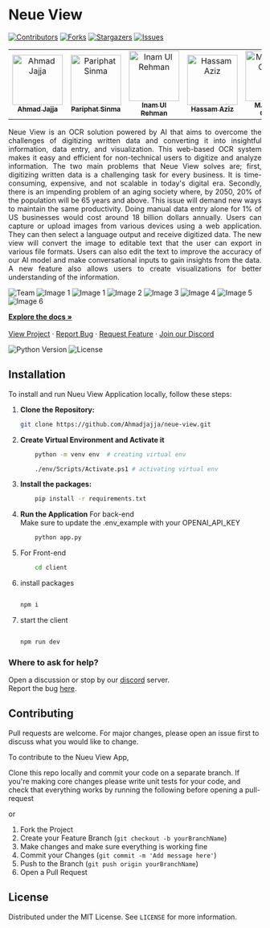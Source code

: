 # Neue View

[![Contributors][contributors-shield]][contributors-url]
[![Forks][forks-shield]][forks-url]
[![Stargazers][stars-shield]][stars-url]
[![Issues][issues-shield]][issues-url]
<table>
    <tbody>
        <tr>
            <td align="center">
                <a href="https://github.com/Ahmadjajja">
                    <img src="https://avatars.githubusercontent.com/u/86593662?v=4" width="100px;" alt="Ahmad Jajja"/>
                    <br />
                    <sub><b>Ahmad Jajja</b></sub>
                </a> 
            </td>
            <td align="center">
                <a href="https://www.linkedin.com/in/pariphat-sinma/">
                    <img src="https://media.licdn.com/dms/image/D5603AQGXrNIgaMfevg/profile-displayphoto-shrink_800_800/0/1706634185940?e=1714003200&v=beta&t=zxuF6Pm854y-c8ZSMPw14XDxIenoN8oby1-ODYBx1-U" width="100px;" alt="Pariphat Sinma"/>
                    <br />
                    <sub><b>Pariphat Sinma</b></sub>
                </a> 
            </td>
            <td align="center">
          <a href="https://github.com/inamprograms">
                    <img src="https://avatars.githubusercontent.com/u/113470083?v=4" width="100px;" alt="Inam Ul Rehman"/>
                    <br />
                    <sub><b>Inam Ul Rehman</b></sub>
                </a> 
            </td>
          <td align="center">
                <a href="https://github.com/Hassamaziz">
                    <img src="https://avatars.githubusercontent.com/u/118983911?v=4" width="100px;" alt="Hassam Aziz"/>
                    <br />
                    <sub><b>Hassam Aziz</b></sub>
                </a> 
            </td>
          <td align="center">
                <a href="https://github.com/hassangulzar1">
                    <img src="https://avatars.githubusercontent.com/u/122821437?v=4" width="100px;" alt="M.Hassan Gulzar"/>
                    <br />
                    <sub><b>M.Hassan Gulzar</b></sub>
                </a> 
            </td>
          <td align="center">
                <a href="https://www.linkedin.com/in/faraz-shoaib-55368a19a/">
                    <img src="https://media.licdn.com/dms/image/D4D03AQG1YwVWmMkliA/profile-displayphoto-shrink_800_800/0/1692440912773?e=1714003200&v=beta&t=xESCKOMkZFfGRQa1_MZgItNYk7BTpmURdxx3TNDn7SQ" width="100px;" alt="Faraz Shoaib "/>
                    <br />
                    <sub><b>Faraz Shoaib </b></sub>
                </a> 
            </td>
        </tr> 
</tbody>
<table>

<p align="center">
  <p align="justify">
    Neue View is an OCR solution powered by AI that aims to overcome the challenges of digitizing written data and converting it into insightful information, data entry, and visualization. This web-based OCR system makes it easy and efficient for non-technical users to digitize and analyze information. The two main problems that Neue View solves are; first, digitizing written data is a challenging task for every business. It is time-consuming, expensive, and not scalable in today's digital era. Secondly, there is an impending problem of an aging society where, by 2050, 20% of the population will be 65 years and above. This issue will demand new ways to maintain the same productivity. Doing manual data entry alone for 1% of US businesses would cost around 18 billion dollars annually. Users can capture or upload images from various devices using a web application. They can then select a language output and receive digitized data. The new view will convert the image to editable text that the user can export in various file formats. Users can also edit the text to improve the accuracy of our AI model and make conversational inputs to gain insights from the data. A new feature also allows users to create visualizations for better understanding of the information.
 </p>
</p>

![Team](https://drive.google.com/uc?export=view&id=1gAbVUG-wzykDrJikrkk5oEQoNmt8EdVs)
![Image 1](https://drive.google.com/uc?export=view&id=1dLQgYvLMp7X3VtJ08wZwUD-qVPjZOuMU)
![Image 1](https://drive.google.com/uc?export=view&id=1dLQgYvLMp7X3VtJ08wZwUD-qVPjZOuMU)
![Image 2](https://drive.google.com/uc?export=view&id=1Hs0pZTUqzbNnB5nYk1EYIWWyeGijdGCI)
![Image 3](https://drive.google.com/uc?export=view&id=15qvUZKVFO1eXqNiE8-6ey8qG5pipss0c)
![Image 4](https://drive.google.com/uc?export=view&id=1oKEl8KasJSWVyWvPVXmZCXfq8FTZNLo_)
![Image 5](https://drive.google.com/uc?export=view&id=1fdvVgYHmSbpUHSq94p5Ymyp7Bo6ip9n9)
![Image 6](https://drive.google.com/uc?export=view&id=1IuEgYV_TreZCnr-z2RPtolaLmHkKmFD7)

<p>
 <p>
    <a href="https://github.com/Ahmadjajja/neue-view"><strong>Explore the docs »</strong></a>
    <br />
    <br />
    <a href="https://lablab.ai/event/gpt-4-powered-app-creation-hackathon/neue-view/neue-view">View Project</a>
    ·
    <a href="https://github.com/Ahmadjajja/neue-view/issues">Report Bug</a>
    ·
    <a href="https://github.com/Ahmadjajja/neue-view/issues">Request Feature</a>
        ·
    <a href="https://discord.com/invite/64wZsbnB">Join our Discord</a>
  </p>
</p>

![Python Version][python-image]
![License][license-image]


## Installation 

To install and run Nueu View Application locally, follow these steps:

1. **Clone the Repository:**

    ```bash
    git clone https://github.com/Ahmadjajja/neue-view.git

    ```
2. **Create Virtual Environment and Activate it**

    ```bash
        python -m venv env  # creating virtual env

        ./env/Scripts/Activate.ps1 # activating virtual env
    ```
3. **Install the packages:**

    ```bash
        pip install -r requirements.txt
    
    ```

4. **Run the Application** For back-end 
<br>Make sure to update the .env_example with your OPENAI_API_KEY
    ```bash
        python app.py
    
    ```   
1. For Front-end
    ```bash
        cd client
    ```
2. install packages
    ```bash

   npm i
    ```
3. start the client
    ```bash

   npm run dev

    ```

### Where to ask for help?
Open a discussion or stop by our [discord](https://discord.gg/64wZsbnB) server. <br> Report the bug [here](https://github.com/Ahmadjajja/neue-view/issues).


## Contributing

Pull requests are welcome. For major changes, please open an issue first to discuss what you would like to change.

To contribute to the Nueu View App, 

Clone this repo locally and commit your code on a separate branch.
If you're making core changes please write unit tests for your code, and check that everything works by running the following before opening a pull-request

or 

1. Fork the Project
2. Create your Feature Branch (`git checkout -b yourBranchName`)
3. Make changes and make sure everything is working fine
4. Commit your Changes (`git commit -m 'Add message here'`)
5. Push to the Branch (`git push origin yourBranchName`)
6. Open a Pull Request

## License

Distributed under the MIT License. See `LICENSE` for more information.

[python-image]: https://img.shields.io/badge/python-v3.6+-blue.svg
[license-image]: https://img.shields.io/badge/license-MIT-blue.svg

[contributors-shield]: https://img.shields.io/github/contributors/Ahmadjajja/neue-view.svg?style=for-the-badge
[contributors-url]: https://github.com/Ahmadjajja/neue-view/graphs/contributors
[forks-shield]: https://img.shields.io/github/forks/Ahmadjajja/neue-view.svg?style=for-the-badge
[forks-url]: https://github.com/Ahmadjajja/neue-view/network/members
[stars-shield]: https://img.shields.io/github/stars/Ahmadjajja/neue-view.svg?style=for-the-badge
[stars-url]: https://github.com/Ahmadjajja/neue-view/stargazers
[issues-shield]: https://img.shields.io/github/issues/Ahmadjajja/neue-view.svg?style=for-the-badge
[issues-url]: https://github.com/Ahmadjajja/neue-view/issues
[license-shield]: https://img.shields.io/github/license/Ahmadjajja/neue-view.svg?style=for-the-badge
[license-url]: https://github.com/Ahmadjajja/neue-view/blob/master/LICENSE.txt
[linkedin-shield]: https://img.shields.io/badge/-LinkedIn-black.svg?style=for-the-badge&logo=linkedin&colorB=555




